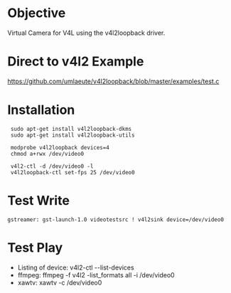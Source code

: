 
# Objective

Virtual Camera for V4L using the v4l2loopback driver.

# Direct to v4l2 Example

https://github.com/umlaeute/v4l2loopback/blob/master/examples/test.c

# Installation

``` 
 sudo apt-get install v4l2loopback-dkms
 sudo apt-get install v4l2loopback-utils

 modprobe v4l2loopback devices=4
 chmod a+rwx /dev/video0

 v4l2-ctl -d /dev/video0 -l
 v4l2loopback-ctl set-fps 25 /dev/video0
```

# Test Write

``` 
gstreamer: gst-launch-1.0 videotestsrc ! v4l2sink device=/dev/video0
```
# Test Play

* Listing of device: v4l2-ctl --list-devices
* ffmpeg: ffmpeg -f v4l2 -list_formats all -i /dev/video0
* xawtv:  xawtv -c /dev/video0
